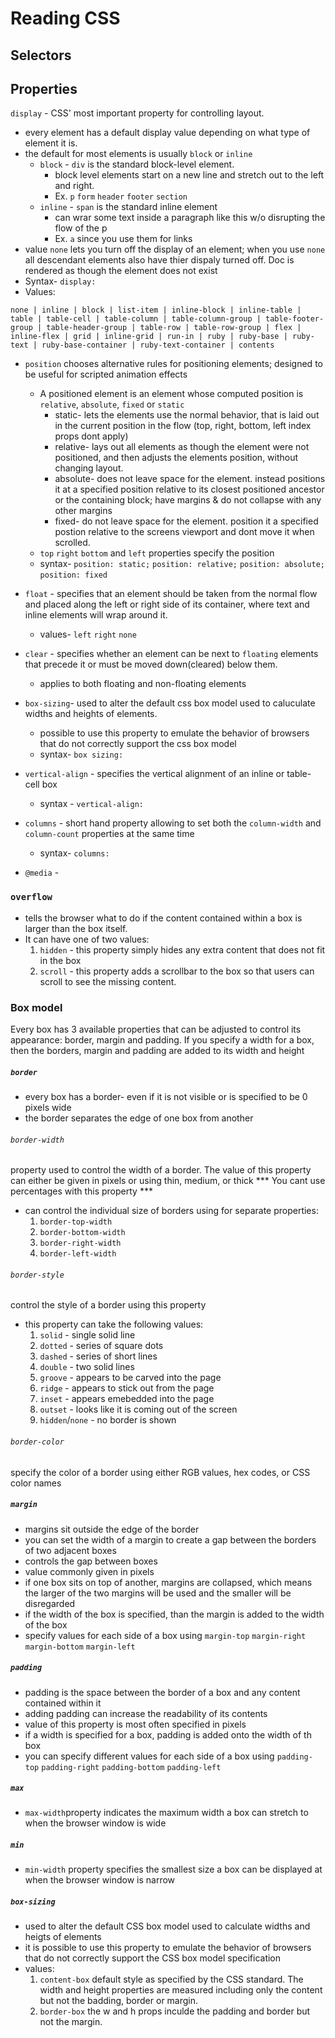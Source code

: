 # Reading CSS

## Selectors

## Properties

`display` - CSS' most important property for controlling layout.
* every element has a default display value depending on what type of element it is.
* the default for most elements is usually `block` or `inline`
    * `block` - `div` is the standard block-level element.
      * block level elements start on a new line and stretch out to the left and right.
      * Ex. `p` `form` `header` `footer` `section`
    * `inline` - `span` is the standard inline element
      * can wrar some text inside a paragraph <span>like this</span> w/o disrupting the flow of the p
      * Ex. `a` since you use them for links
* value `none` lets you turn off the display of an element; when you use `none` all descendant elements also have thier dispaly turned off. Doc is rendered as though the element does not exist
* Syntax- `display: `
* Values:
```
none | inline | block | list-item | inline-block | inline-table | table | table-cell | table-column | table-column-group | table-footer-group | table-header-group | table-row | table-row-group | flex | inline-flex | grid | inline-grid | run-in | ruby | ruby-base | ruby-text | ruby-base-container | ruby-text-container | contents
```


* `position` chooses alternative rules for positioning elements; designed to be useful for scripted animation effects
  * A positioned element is an element whose computed position is `relative`, `absolute`, `fixed` or `static`
    * static- lets the elements use the normal behavior, that is laid out in the current position in the flow (top, right, bottom, left index props dont apply)
    * relative- lays out all elements as though the element were not positioned, and then adjusts the elements position, without changing layout.
    * absolute- does not leave space for the element. instead positions it at a specified position relative to its closest positioned ancestor or the containing block; have margins & do not collapse with any other margins
    * fixed- do not leave space for the element. position it a specified postion relative to the screens viewport and dont move it when scrolled.
  * `top` `right` `bottom` and `left` properties specify the position
  * syntax- `position: static;` `position: relative;` `position: absolute;` `position: fixed`


* `float` - specifies that an element should be taken from the normal flow and placed along the left or right side of its container, where text and inline elements will wrap around it.
  * values- `left` `right` `none`

* `clear` - specifies whether an element can be next to `floating` elements that precede it or must be moved down(cleared) below them.
  * applies to both floating and non-floating elements

* `box-sizing`- used to alter the default css box model used to caluculate widths and heights of elements.
  * possible to use this property to emulate the behavior of browsers that do not correctly support the css box model
  * syntax- `box sizing: `

* `vertical-align` - specifies the vertical alignment of an inline or table-cell box
  * syntax - `vertical-align: `

* `columns` - short hand property allowing to set both the `column-width` and `column-count` properties at the same time
  * syntax- `columns: `

* `@media` -

### `overflow`
* tells the browser what to do if the content contained within a box is larger than the box itself.
* It can have one of two values:
  1. `hidden` - this property simply hides any extra content that does not fit in the box
  2. `scroll` - this property adds a scrollbar to the box so that users can scroll to see the missing content.

### Box model
Every box has 3 available properties that can be adjusted to control its appearance: border, margin and padding. If you specify a width for a box, then the borders, margin and padding are added to its width and height

##### `border`
* every box has a border- even if it is not visible or is specified to be 0 pixels wide
* the border separates the edge of one box from another
###### `border-width`
property used to control the width of a border. The value of this property can either be given in pixels or using thin, medium, or thick
*** You cant use percentages with this property ***
* can control the individual size of borders using for separate properties:
  1. `border-top-width`
  2. `border-bottom-width`
  3. `border-right-width`
  4. `border-left-width`
###### `border-style`
control the style of a border using this property
* this property can take the following values:
  1. `solid` - single solid line
  2. `dotted` - series of square dots
  3. `dashed` - series of short lines
  4. `double` - two solid lines
  5. `groove` - appears to be carved into the page
  6. `ridge` - appears to stick out from the page
  7. `inset` - appears emebedded into the page
  8. `outset` - looks like it is coming out of the screen
  9. `hidden`/`none` - no border is shown
###### `border-color`
specify the color of a border using either RGB values, hex codes, or CSS color names

##### `margin`
* margins sit outside the edge of the border
* you can set the width of a margin to create a gap between the borders of two adjacent boxes
* controls the gap between boxes
* value commonly given in pixels
* if one box sits on top of another, margins are collapsed, which means the larger of the two margins will be used and the smaller will be disregarded
* if the width of the box is specified, than the margin is added to the width of the box
* specify values for each side of a box using `margin-top` `margin-right` `margin-bottom` `margin-left`

##### `padding`
* padding is the space between the border of a box and any content contained within it
* adding padding can increase the readability of its contents
* value of this property is most often specified in pixels
* if a width is specified for a box, padding is added onto the width of th box
* you can specify different values for each side of a box using `padding-top` `padding-right` `padding-bottom` `padding-left`

##### `max`
* `max-width`property indicates the maximum width a box can stretch to when the browser window is wide

##### `min`
* `min-width` property specifies the smallest size a box can be displayed at when the browser window is narrow

##### `box-sizing`
* used to alter the default CSS box model used to calculate widths and heigts of elements
* it is possible to use this property to emulate the behavior of browsers that do not correctly support the CSS box model specification
* values:
  1. `content-box` default style as specified by the CSS standard. The width and height properties are measured including only the content but not the badding, border or margin.
  2. `border-box` the w and h props inculde the padding and border but not the margin.
